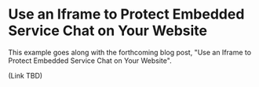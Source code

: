 # Use an Iframe to Protect Embedded Service Chat on Your Website

This example goes along with the forthcoming blog post, "Use an Iframe to Protect Embedded Service Chat on Your Website".

(Link TBD)
